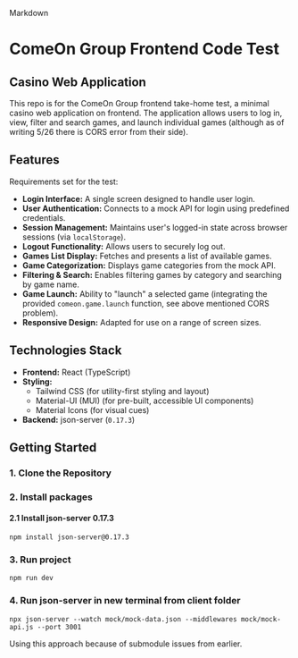 Markdown

# ComeOn Group Frontend Code Test

## Casino Web Application

This repo is for the ComeOn Group frontend take-home test, a minimal casino web application on frontend. The application allows users to log in, view, filter and search games, and launch individual games (although as of writing 5/26 there is CORS error from their side).

## Features

Requirements set for the test:

* **Login Interface:** A single screen designed to handle user login.
* **User Authentication:** Connects to a mock API for login using predefined credentials.
* **Session Management:** Maintains user's logged-in state across browser sessions (via `localStorage`).
* **Logout Functionality:** Allows users to securely log out.
* **Games List Display:** Fetches and presents a list of available games.
* **Game Categorization:** Displays game categories from the mock API.
* **Filtering & Search:** Enables filtering games by category and searching by game name.
* **Game Launch:** Ability to "launch" a selected game (integrating the provided `comeon.game.launch` function, see above mentioned CORS problem).
* **Responsive Design:** Adapted for use on a range of screen sizes.

## Technologies Stack

* **Frontend:** React (TypeScript)
* **Styling:**
    * Tailwind CSS (for utility-first styling and layout)
    * Material-UI (MUI) (for pre-built, accessible UI components)
    * Material Icons (for visual cues)
* **Backend:** json-server (`0.17.3`)

## Getting Started

### 1. Clone the Repository

### 2. Install packages

#### 2.1 Install json-server 0.17.3
```
npm install json-server@0.17.3
```

### 3. Run project
```
npm run dev
```
### 4. Run json-server in new terminal from client folder
```
npx json-server --watch mock/mock-data.json --middlewares mock/mock-api.js --port 3001
```
Using this approach because of submodule issues from earlier.


